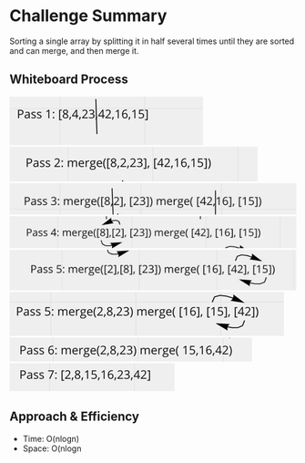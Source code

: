# Challenge Summary
<!-- Description of the challenge -->
Sorting a single array by splitting it in half several times until they are sorted and can merge, and then merge it.

## Whiteboard Process
<!-- Embedded whiteboard image -->
![1](./app/src/main/resources/1.jpeg)
![1](./app/src/main/resources/2.jpeg)
![1](./app/src/main/resources/3.jpeg)
![1](./app/src/main/resources/4.jpeg)
![1](./app/src/main/resources/5.jpeg)
![1](./app/src/main/resources/6.jpeg)
![1](./app/src/main/resources/7.jpeg)
![1](./app/src/main/resources/8.jpeg)

## Approach & Efficiency
<!-- What approach did you take? Why? What is the Big O space/time for this approach? -->
* Time: O(nlogn)
* Space: O(nlogn

